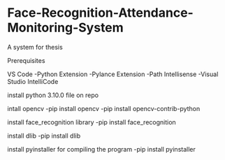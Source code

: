 # Face-Recognition-Attendance-Monitoring-System
A system for thesis


Prerequisites

VS Code
-Python Extension
-Pylance Extension
-Path Intellisense
-Visual Studio IntelliCode


install python 3.10.0
file on repo

intall opencv
-pip install opencv
-pip install opencv-contrib-python

install face_recognition library
-pip install face_recognition

install dlib
-pip install dlib 

install pyinstaller for compiling the program 
-pip install pyinstaller
